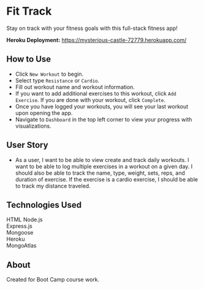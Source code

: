 # Fit Track
Stay on track with your fitness goals with this full-stack fitness app!

**Heroku Deployment:** https://mysterious-castle-72779.herokuapp.com/
## How to Use
* Click `New Workout` to begin.  
* Select type `Resistance` or `Cardio`.  
* Fill out workout name and workout information.
* If you want to add additional exercises to this workout, click `Add Exercise`. If you are done with your workout, click `Complete`.
* Once you have logged your workouts, you will see your last workout upon opening the app.
* Navigate to `Dashboard` in the top left corner to view your progress with visualizations.

## User Story

* As a user, I want to be able to view create and track daily workouts. I want to be able to log multiple exercises in a workout on a given day. I should also be able to track the name, type, weight, sets, reps, and duration of exercise. If the exercise is a cardio exercise, I should be able to track my distance traveled.

## Technologies Used
HTML
Node.js  
Express.js  
Mongoose  
Heroku  
MongoAtlas

## About
Created for Boot Camp course work.  
